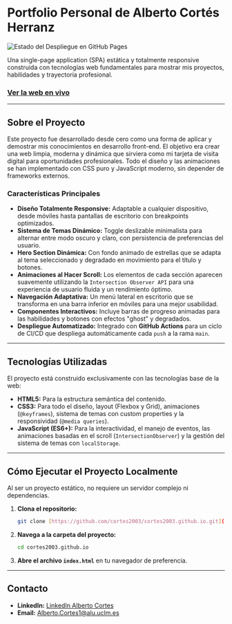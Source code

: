 # Portfolio Personal de Alberto Cortés Herranz

![Estado del Despliegue en GitHub Pages](https://github.com/cortes2003/cortes2003.github.io/actions/workflows/pages/pages-build-deployment/badge.svg)

Una single-page application (SPA) estática y totalmente responsive construida con tecnologías web fundamentales para mostrar mis proyectos, habilidades y trayectoria profesional.

### [Ver la web en vivo](https://cortes2003.github.io/)

---

## Sobre el Proyecto

Este proyecto fue desarrollado desde cero como una forma de aplicar y demostrar mis conocimientos en desarrollo front-end. El objetivo era crear una web limpia, moderna y dinámica que sirviera como mi tarjeta de visita digital para oportunidades profesionales. Todo el diseño y las animaciones se han implementado con CSS puro y JavaScript moderno, sin depender de frameworks externos.

### Características Principales

* **Diseño Totalmente Responsive:** Adaptable a cualquier dispositivo, desde móviles hasta pantallas de escritorio con breakpoints optimizados.
* **Sistema de Temas Dinámico:** Toggle deslizable minimalista para alternar entre modo oscuro y claro, con persistencia de preferencias del usuario.
* **Hero Section Dinámica:** Con fondo animado de estrellas que se adapta al tema seleccionado y degradado en movimiento para el título y botones.
* **Animaciones al Hacer Scroll:** Los elementos de cada sección aparecen suavemente utilizando la `Intersection Observer API` para una experiencia de usuario fluida y un rendimiento óptimo.
* **Navegación Adaptativa:** Un menú lateral en escritorio que se transforma en una barra inferior en móviles para una mejor usabilidad.
* **Componentes Interactivos:** Incluye barras de progreso animadas para las habilidades y botones con efectos "ghost" y degradados.
* **Despliegue Automatizado:** Integrado con **GitHub Actions** para un ciclo de CI/CD que despliega automáticamente cada `push` a la rama `main`.

---

## Tecnologías Utilizadas

El proyecto está construido exclusivamente con las tecnologías base de la web:

* **HTML5:** Para la estructura semántica del contenido.
* **CSS3:** Para todo el diseño, layout (Flexbox y Grid), animaciones (`@keyframes`), sistema de temas con custom properties y la responsividad (`@media queries`).
* **JavaScript (ES6+):** Para la interactividad, el manejo de eventos, las animaciones basadas en el scroll (`IntersectionObserver`) y la gestión del sistema de temas con `localStorage`.

---

## Cómo Ejecutar el Proyecto Localmente

Al ser un proyecto estático, no requiere un servidor complejo ni dependencias.

1.  **Clona el repositorio:**
    ```bash
    git clone [https://github.com/cortes2003/cortes2003.github.io.git](https://github.com/cortes2003/cortes2003.github.io.git)
    ```
2.  **Navega a la carpeta del proyecto:**
    ```bash
    cd cortes2003.github.io
    ```
3.  **Abre el archivo `index.html`** en tu navegador de preferencia.

---

## Contacto

* **LinkedIn:** [LinkedIn Alberto Cortes](https://www.linkedin.com/feed/?trk=public_post_google-one-tap-submit)
* **Email:** [Alberto.Cortes1@alu.uclm.es](mailto:Alberto.Cortes1@alu.uclm.es)